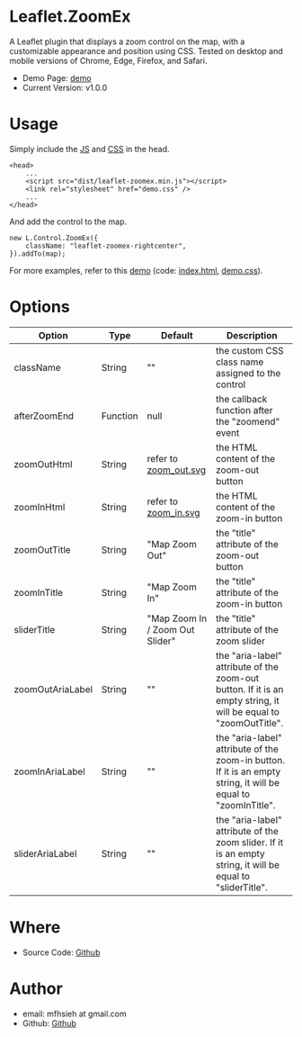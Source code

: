 Leaflet.ZoomEx
=

A Leaflet plugin that displays a zoom control on the map, with a customizable appearance and position using CSS. Tested on desktop and mobile versions of Chrome, Edge, Firefox, and Safari.

* Demo Page: [demo](https://mfhsieh.github.io/leaflet-zoomex/)
* Current Version: v1.0.0


# Usage

Simply include the [JS](https://github.com/mfhsieh/leaflet-zoomex/blob/main/dist/leaflet-zoomex.min.js) and [CSS](https://github.com/mfhsieh/leaflet-zoomex/blob/main/examples/demo.css) in the head.

```
<head>
    ...
    <script src="dist/leaflet-zoomex.min.js"></script>
    <link rel="stylesheet" href="demo.css" />
    ...
</head>
```

And add the control to the map.

```
new L.Control.ZoomEx({
    className: "leaflet-zoomex-rightcenter",
}).addTo(map);
```

For more examples, refer to this [demo](https://mfhsieh.github.io/leaflet-zoomex/) (code: [index.html](https://github.com/mfhsieh/leaflet-zoomex/blob/main/index.html), [demo.css](https://github.com/mfhsieh/leaflet-zoomex/blob/main/examples/demo.css)).


# Options

| Option           | Type     | Default                                                                                 | Description                                                                                                           |
| ---------------- | -------- | --------------------------------------------------------------------------------------- | --------------------------------------------------------------------------------------------------------------------- |
| className        | String   | ""                                                                                      | the custom CSS class name assigned to the control                                                                     |
| afterZoomEnd     | Function | null                                                                                    | the callback function after the "zoomend" event                                                                      |
| zoomOutHtml      | String   | refer to [zoom_out.svg](https://github.com/mfhsieh/leaflet-zoomex/blob/main/images/zoom_out.svg) | the HTML content of the zoom-out button                                                                              |
| zoomInHtml       | String   | refer to [zoom_in.svg](https://github.com/mfhsieh/leaflet-zoomex/blob/main/images/zoom_in.svg)   | the HTML content of the zoom-in button                                                                               |
| zoomOutTitle     | String   | "Map Zoom Out"                                                                          | the "title" attribute of the zoom-out button                                                                           |
| zoomInTitle      | String   | "Map Zoom In"                                                                           | the "title" attribute of the zoom-in button                                                                            |
| sliderTitle      | String   | "Map Zoom In / Zoom Out Slider"                                                         | the "title" attribute of the zoom slider                                                                               |
| zoomOutAriaLabel | String   | ""                                                                                      | the "aria-label" attribute of the zoom-out button. If it is an empty string, it will be equal to "zoomOutTitle". |
| zoomInAriaLabel  | String   | ""                                                                                      | the "aria-label" attribute of the zoom-in button.  If it is an empty string, it will be equal to "zoomInTitle".  |
| sliderAriaLabel  | String   | ""                                                                                      | the "aria-label" attribute of the zoom slider.  If it is an empty string, it will be equal to "sliderTitle".     |


# Where

* Source Code: [Github](https://github.com/mfhsieh/leaflet-zoomex)


# Author

* email: mfhsieh at gmail.com
* Github: [Github](https://github.com/mfhsieh/)
